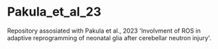 # Pakula_et_al_23
Repository assosiated with Pakula et al., 2023 'Involvment of ROS in adaptive reprogramming of neonatal glia after cerebellar neutron injury'.
